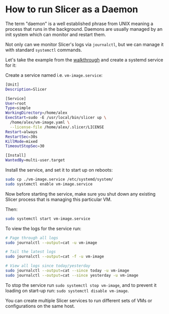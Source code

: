 # How to run Slicer as a Daemon

The term "daemon" is a well established phrase from UNIX meaning a process that runs in the background. Daemons are usually managed by an init system which can monitor and restart them.

Not only can we monitor Slicer's logs via `journalctl`, but we can manage it with standard `systemctl` commands.

Let's take the example from the [walkthrough](walkthrough) and create a systemd service for it:

Create a service named i.e. `vm-image.service`:

```bash
[Unit]
Description=Slicer

[Service]
User=root
Type=simple
WorkingDirectory=/home/alex
ExecStart=sudo -E /usr/local/bin/slicer up \
  /home/alex/vm-image.yaml \
  --license-file /home/alex/.slicer/LICENSE
Restart=always
RestartSec=30s
KillMode=mixed
TimeoutStopSec=30

[Install]
WantedBy=multi-user.target
```

Install the service, and set it to start up on reboots:

```bash
sudo cp ./vm-image.service /etc/systemd/system/
sudo systemctl enable vm-image.service
```

Now before starting the service, make sure you shut down any existing Slicer process that is managing this particular VM.

Then:

```bash
sudo systemctl start vm-image.service
```

To view the logs for the service run:

```bash
# Page through all logs
sudo journalctl --output=cat -u vm-image

# Tail the latest logs
sudo journalctl --output=cat -f -u vm-image

# View all logs since today/yesterday
sudo journalctl --output=cat --since today -u vm-image
sudo journalctl --output=cat --since yesterday -u vm-image
```

To stop the service run `sudo systemctl stop vm-image`, and to prevent it loading on start-up run: `sudo systemctl disable vm-image`.

You can create multiple Slicer services to run different sets of VMs or configurations on the same host.
